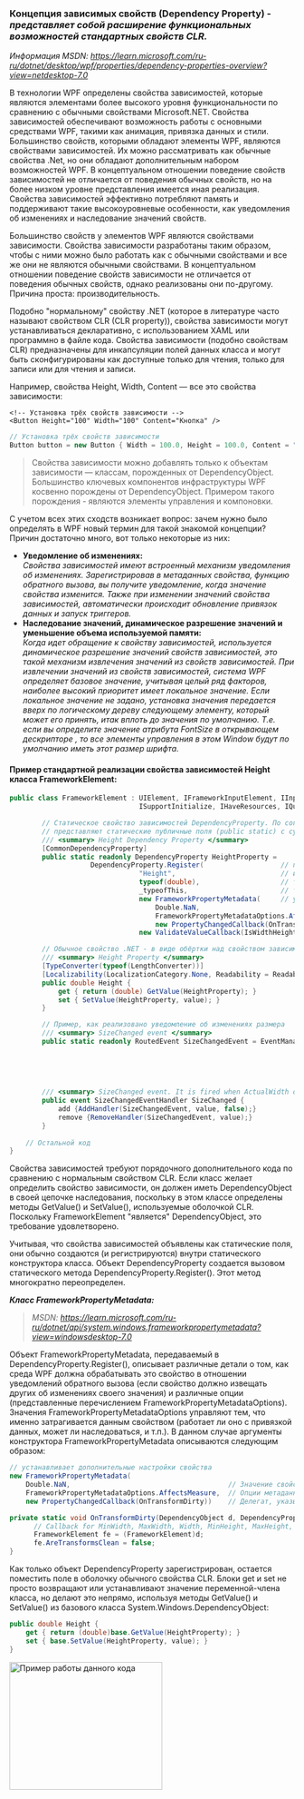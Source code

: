 ### Концепция зависимых свойств (Dependency Property) - *представляет собой расширение функциональных возможностей стандартных свойств CLR.* 

*Информация MSDN: https://learn.microsoft.com/ru-ru/dotnet/desktop/wpf/properties/dependency-properties-overview?view=netdesktop-7.0* <br>

В технологии WPF определены свойства зависимостей, которые являются элементами более высокого уровня функциональности по сравнению с обычными свойствами Microsoft.NET. Свойства зависимостей обеспечивают возможность работы с основными средствами WPF, такими как анимация, привязка данных и стили. Большинство свойств, которыми обладают элементы WPF, являются свойствами зависимостей. Их можно рассматривать как обычные свойства .Net, но они обладают дополнительным набором возможностей WPF. В концептуальном отношении поведение свойств зависимостей не отличается от поведения обычных свойств, но на более низком уровне представления имеется иная реализация. Свойства зависимостей эффективно потребляют память и поддерживают такие высокоуровневые особенности, как уведомления об изменениях и наследование значений свойств. <br>

Большинство свойств у элементов WPF являются свойствами зависимости. Свойства зависимости разработаны таким образом, чтобы с ними можно было работать как с обычными свойствами и все же они не являются обычными свойствами. В концептуальном отношении поведение свойств зависимости не отличается от поведения обычных свойств, однако реализованы они по-другому. Причина проста: производительность. <br>

Подобно "нормальному" свойству .NET (которое в литературе часто называют свойством CLR (CLR property)), свойства зависимости могут устанавливаться декларативно, с использованием XAML или программно в файле кода. Свойства зависимости (подобно свойствам CLR) предназначены для инкапсуляции полей данных класса и могут быть сконфигурированы как доступные только для чтения, только для записи или для чтения и записи.

Например, свойства Height, Width, Content — все это свойства зависимости:
~~~XAML
<!-- Установка трёх свойств зависимости -->
<Button Height="100" Width="100" Content="Кнопка" />
~~~
~~~C#
// Установка трёх свойств зависимости 
Button button = new Button { Width = 100.0, Height = 100.0, Content = "Кнопка" };
~~~
> Свойства зависимости можно добавлять только к объектам зависимости — классам, порожденных от DependencyObject. Большинство ключевых компонентов инфраструктуры WPF косвенно порождены от DependencyObject. Примером такого порождения - являются элементы управления и компоновки. <br>

С учетом всех этих сходств возникает вопрос: зачем нужно было определять в WPF новый термин для такой знакомой концепции? <br>
Причин достаточно много, вот только некоторые из них: <br>
* __Уведомление об изменениях:__ <br>
_Свойства зависимостей имеют встроенный механизм уведомления об изменениях. Зарегистрировав в метаданных свойства, функцию обратного вызова, вы получите уведомление, когда значение свойства изменится. Также при изменении значений свойства зависимостей, автоматически происходит обновление привязок данных и запуск триггеров._
* __Наследование значений, динамическое разрешение значений и уменьшение объема используемой памяти:__ <br>
_Когда идет обращение к свойству зависимостей, используется динамическое разрешение значений свойств зависимостей, это такой механизм извлечения значений из свойств зависимостей. При извлечении значений из свойств зависимостей, система WPF определяет базовое значение, учитывая целый ряд факторов, наиболее высокий приоритет имеет локальное значение. Если локальное значение не задано, установка значения передается вверх по логическому дереву следующему элементу, который может его принять, итак вплоть до значения по умолчанию. Т.е. если вы определите значение атрибута FontSize в открывающем дескрипторе <Window>, то все элементы управления в этом Window будут по умолчанию иметь этот размер шрифта._ <br>

#### Пример стандартной реализации свойства зависимостей Height класса FrameworkElement:
~~~C#
public class FrameworkElement : UIElement, IFrameworkInputElement, IInputElement,
                                ISupportInitialize, IHaveResources, IQueryAmbient {

        // Статическое свойство зависимостей DependencyProperty. По соглашениям по именованию все свойства зависимостей
        // представляют статические публичные поля (public static) с суффиксом Property.
        /// <summary> Height Dependency Property </summary>
        [CommonDependencyProperty]
        public static readonly DependencyProperty HeightProperty =
                    DependencyProperty.Register(                   // происходит регистрация свойства
                                "Height",                          // имя свойства (в данном случае "Height")
                                typeof(double),                    // тип свойства (в данном случае double)
                                _typeofThis,                       // тип, который владеет свойством
                                new FrameworkPropertyMetadata(     // устанавливает дополнительные настройки свойства
                                    Double.NaN,
                                    FrameworkPropertyMetadataOptions.AffectsMeasure,
                                    new PropertyChangedCallback(OnTransformDirty)),
                                new ValidateValueCallback(IsWidthHeightValid));

        // Обычное свойство .NET - в виде обёртки над свойством зависимостей
        /// <summary> Height Property </summary>
        [TypeConverter(typeof(LengthConverter))]
        [Localizability(LocalizationCategory.None, Readability = Readability.Unreadable)]
        public double Height {
            get { return (double) GetValue(HeightProperty); }
            set { SetValue(HeightProperty, value); }
        }

        // Пример, как реализовано уведомление об изменениях размера
        /// <summary> SizeChanged event </summary>
        public static readonly RoutedEvent SizeChangedEvent = EventManager.RegisterRoutedEvent(
                                                                        "SizeChanged",
                                                                        RoutingStrategy.Direct,
                                                                        typeof(SizeChangedEventHandler),
                                                                         _typeofThis);
 
        /// <summary> SizeChanged event. It is fired when ActualWidth or ActualHeight (or both) changed. </summary>
        public event SizeChangedEventHandler SizeChanged {
            add {AddHandler(SizeChangedEvent, value, false);}
            remove {RemoveHandler(SizeChangedEvent, value);}
        }
 
    // Остальной код
}
~~~

Свойства зависимостей требуют порядочного дополнительного кода по сравнению с нормальным свойством CLR. Если класс желает определить свойство зависимости, он должен иметь DependencyObject в своей цепочке наследования, поскольку в этом классе определены методы GetValue() и SetValue(), используемые оболочкой CLR. Поскольку FrameworkElement "является" DependencyObject, это требование удовлетворено. <br>

Учитывая, что свойства зависимостей объявлены как статические поля, они обычно создаются (и регистрируются) внутри статического конструктора класса. Объект DependencyProperty создается вызовом статического метода DependencyProperty.Register(). Этот метод многократно переопределен. <br>

___Класс FrameworkPropertyMetadata:___ <br>
> *MSDN: https://learn.microsoft.com/ru-ru/dotnet/api/system.windows.frameworkpropertymetadata?view=windowsdesktop-7.0* <br>

Объект FrameworkPropertyMetadata, передаваемый в DependencyProperty.Register(), описывает различные детали о том, как среда WPF должна обрабатывать это свойство в отношении уведомлений обратного вызова (если свойство должно извещать других об изменениях своего значения) и различные опции (представленные перечислением FrameworkPropertyMetadataOptions). Значения FrameworkPropertyMetadataOptions управляют тем, что именно затрагивается данным свойством (работает ли оно с привязкой данных, может ли наследоваться, и т.п.). В данном случае аргументы конструктора FrameworkPropertyMetadata описываются следующим образом:

~~~C#
// устанавливает дополнительные настройки свойства
new FrameworkPropertyMetadata(
    Double.NaN,                                       // Значение свойства по умолчанию.
    FrameworkPropertyMetadataOptions.AffectsMeasure,  // Опции метаданных.
    new PropertyChangedCallback(OnTransformDirty))    // Делегат, указывающий на метод, вызываемый при изменении свойства

private static void OnTransformDirty(DependencyObject d, DependencyPropertyChangedEventArgs e) {
      // Callback for MinWidth, MaxWidth, Width, MinHeight, MaxHeight, Height, and RenderTransformOffset
      FrameworkElement fe = (FrameworkElement)d;
      fe.AreTransformsClean = false;
}
~~~

Как только объект DependencyProperty зарегистрирован, остается поместить поле в оболочку обычного свойства CLR. Блоки get и set не просто возвращают или устанавливают значение переменной-члена класса, но делают это непрямо, используя методы GetValue() и SetValue() из базового класса System.Windows.DependencyObject:

~~~C#
public double Height {
    get { return (double)base.GetValue(HeightProperty); }
    set { base.SetValue(HeightProperty, value); }
}
~~~



<img align="left" width="270" height="225" src="img/Bind.png" alt="Пример работы данного кода"/>



